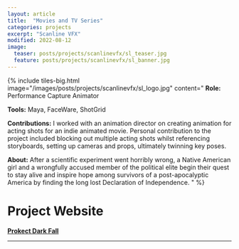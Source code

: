 ```yaml
---
layout: article
title:  "Movies and TV Series"
categories: projects
excerpt: "Scanline VFX"
modified: 2022-08-12
image:
  teaser: posts/projects/scanlinevfx/sl_teaser.jpg
  feature: posts/projects/scanlinevfx/sl_banner.jpg
---
```


{% include tiles-big.html
    image="/images/posts/projects/scanlinevfx/sl_logo.jpg"
    content="
**Role:** Performance Capture Animator

**Tools:** Maya, FaceWare, ShotGrid
             
**Contributions:** I worked with an animation director on creating animation for acting shots for an indie animated movie. Personal contribution to the project included blocking out multiple acting shots whilst referencing storyboards, setting up cameras and props, ultimately twinning key poses.

**About:** After a scientific experiment went horribly wrong, a Native American girl and a wrongfully accused member of the political elite begin their quest to stay alive and inspire hope among survivors of a post-apocalyptic America by finding the long lost Declaration of Independence.
"
%}

# Project Website

<strong> [Prokect Dark Fall](http://themonkeysuite.com/darkfall/index.html)</strong>

___


